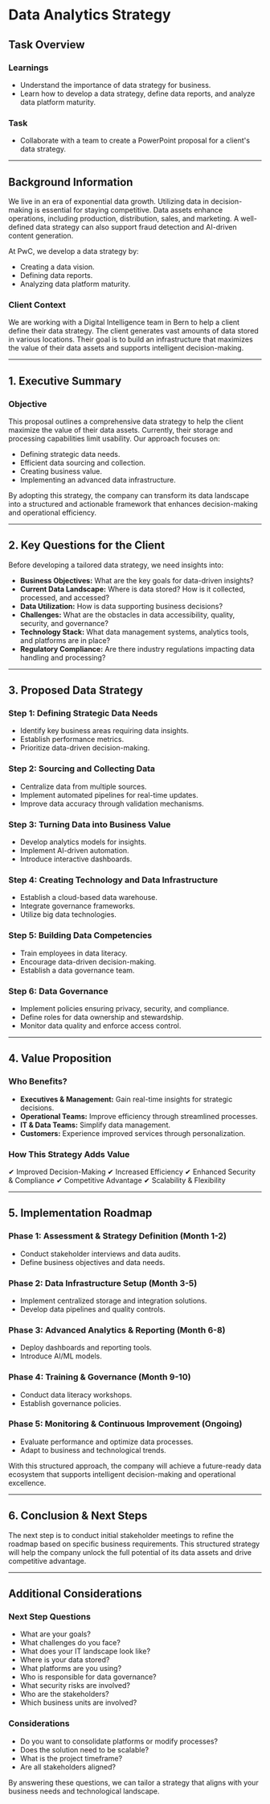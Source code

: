 # Data Analytics Strategy

## Task Overview
### Learnings
- Understand the importance of data strategy for business.
- Learn how to develop a data strategy, define data reports, and analyze data platform maturity.

### Task
- Collaborate with a team to create a PowerPoint proposal for a client's data strategy.

---

## Background Information
We live in an era of exponential data growth. Utilizing data in decision-making is essential for staying competitive. Data assets enhance operations, including production, distribution, sales, and marketing. A well-defined data strategy can also support fraud detection and AI-driven content generation.

At PwC, we develop a data strategy by:
- Creating a data vision.
- Defining data reports.
- Analyzing data platform maturity.

### Client Context
We are working with a Digital Intelligence team in Bern to help a client define their data strategy. The client generates vast amounts of data stored in various locations. Their goal is to build an infrastructure that maximizes the value of their data assets and supports intelligent decision-making.

---

## 1. Executive Summary
### Objective
This proposal outlines a comprehensive data strategy to help the client maximize the value of their data assets. Currently, their storage and processing capabilities limit usability. Our approach focuses on:
- Defining strategic data needs.
- Efficient data sourcing and collection.
- Creating business value.
- Implementing an advanced data infrastructure.

By adopting this strategy, the company can transform its data landscape into a structured and actionable framework that enhances decision-making and operational efficiency.

---

## 2. Key Questions for the Client
Before developing a tailored data strategy, we need insights into:
- **Business Objectives:** What are the key goals for data-driven insights?
- **Current Data Landscape:** Where is data stored? How is it collected, processed, and accessed?
- **Data Utilization:** How is data supporting business decisions?
- **Challenges:** What are the obstacles in data accessibility, quality, security, and governance?
- **Technology Stack:** What data management systems, analytics tools, and platforms are in place?
- **Regulatory Compliance:** Are there industry regulations impacting data handling and processing?

---

## 3. Proposed Data Strategy
### Step 1: Defining Strategic Data Needs
- Identify key business areas requiring data insights.
- Establish performance metrics.
- Prioritize data-driven decision-making.

### Step 2: Sourcing and Collecting Data
- Centralize data from multiple sources.
- Implement automated pipelines for real-time updates.
- Improve data accuracy through validation mechanisms.

### Step 3: Turning Data into Business Value
- Develop analytics models for insights.
- Implement AI-driven automation.
- Introduce interactive dashboards.

### Step 4: Creating Technology and Data Infrastructure
- Establish a cloud-based data warehouse.
- Integrate governance frameworks.
- Utilize big data technologies.

### Step 5: Building Data Competencies
- Train employees in data literacy.
- Encourage data-driven decision-making.
- Establish a data governance team.

### Step 6: Data Governance
- Implement policies ensuring privacy, security, and compliance.
- Define roles for data ownership and stewardship.
- Monitor data quality and enforce access control.

---

## 4. Value Proposition
### Who Benefits?
- **Executives & Management:** Gain real-time insights for strategic decisions.
- **Operational Teams:** Improve efficiency through streamlined processes.
- **IT & Data Teams:** Simplify data management.
- **Customers:** Experience improved services through personalization.

### How This Strategy Adds Value
✔ Improved Decision-Making
✔ Increased Efficiency
✔ Enhanced Security & Compliance
✔ Competitive Advantage
✔ Scalability & Flexibility

---

## 5. Implementation Roadmap
### Phase 1: Assessment & Strategy Definition (Month 1-2)
- Conduct stakeholder interviews and data audits.
- Define business objectives and data needs.

### Phase 2: Data Infrastructure Setup (Month 3-5)
- Implement centralized storage and integration solutions.
- Develop data pipelines and quality controls.

### Phase 3: Advanced Analytics & Reporting (Month 6-8)
- Deploy dashboards and reporting tools.
- Introduce AI/ML models.

### Phase 4: Training & Governance (Month 9-10)
- Conduct data literacy workshops.
- Establish governance policies.

### Phase 5: Monitoring & Continuous Improvement (Ongoing)
- Evaluate performance and optimize data processes.
- Adapt to business and technological trends.

With this structured approach, the company will achieve a future-ready data ecosystem that supports intelligent decision-making and operational excellence.

---

## 6. Conclusion & Next Steps
The next step is to conduct initial stakeholder meetings to refine the roadmap based on specific business requirements. This structured strategy will help the company unlock the full potential of its data assets and drive competitive advantage.

---

## Additional Considerations
### Next Step Questions
- What are your goals?
- What challenges do you face?
- What does your IT landscape look like?
- Where is your data stored?
- What platforms are you using?
- Who is responsible for data governance?
- What security risks are involved?
- Who are the stakeholders?
- Which business units are involved?

### Considerations
- Do you want to consolidate platforms or modify processes?
- Does the solution need to be scalable?
- What is the project timeframe?
- Are all stakeholders aligned?

By answering these questions, we can tailor a strategy that aligns with your business needs and technological landscape.

